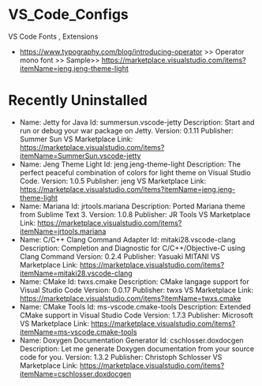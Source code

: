 # VS_Code_Configs
VS Code Fonts , Extensions

- https://www.typography.com/blog/introducing-operator >> Operator mono font >> Sample>> https://marketplace.visualstudio.com/items?itemName=jeng.jeng-theme-light

# Recently Uninstalled
- Name: Jetty for Java
Id: summersun.vscode-jetty
Description: Start and run or debug your war package on Jetty.
Version: 0.1.11
Publisher: Summer Sun
VS Marketplace Link: https://marketplace.visualstudio.com/items?itemName=SummerSun.vscode-jetty
- Name: Jeng Theme Light
Id: jeng.jeng-theme-light
Description: The perfect peaceful combination of colors for light theme on Visual Studio Code.
Version: 1.0.5
Publisher: jeng
VS Marketplace Link: https://marketplace.visualstudio.com/items?itemName=jeng.jeng-theme-light
- Name: Mariana
Id: jrtools.mariana
Description: Ported Mariana theme from Sublime Text 3.
Version: 1.0.8
Publisher: JR Tools
VS Marketplace Link: https://marketplace.visualstudio.com/items?itemName=jrtools.mariana
- Name: C/C++ Clang Command Adapter
Id: mitaki28.vscode-clang
Description: Completion and Diagnostic for C/C++/Objective-C using Clang Command
Version: 0.2.4
Publisher: Yasuaki MITANI
VS Marketplace Link: https://marketplace.visualstudio.com/items?itemName=mitaki28.vscode-clang
- Name: CMake
Id: twxs.cmake
Description: CMake langage support for Visual Studio Code
Version: 0.0.17
Publisher: twxs
VS Marketplace Link: https://marketplace.visualstudio.com/items?itemName=twxs.cmake
- Name: CMake Tools
Id: ms-vscode.cmake-tools
Description: Extended CMake support in Visual Studio Code
Version: 1.7.3
Publisher: Microsoft
VS Marketplace Link: https://marketplace.visualstudio.com/items?itemName=ms-vscode.cmake-tools
- Name: Doxygen Documentation Generator
Id: cschlosser.doxdocgen
Description: Let me generate Doxygen documentation from your source code for you.
Version: 1.3.2
Publisher: Christoph Schlosser
VS Marketplace Link: https://marketplace.visualstudio.com/items?itemName=cschlosser.doxdocgen
